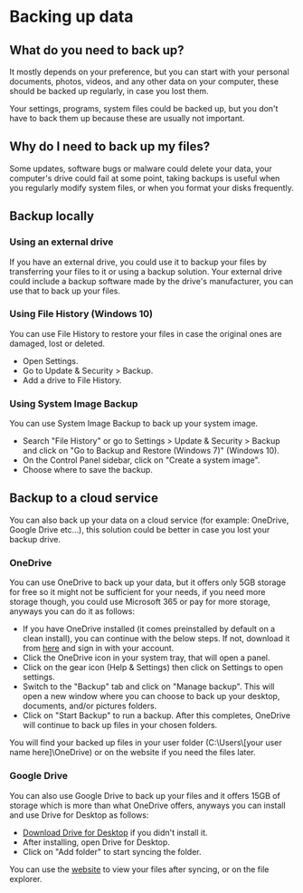 # Backing up data

## What do you need to back up?

It mostly depends on your preference, but you can start with your personal documents, photos, videos, and any other data on your computer, these should be backed up regularly, in case you lost them.

Your settings, programs, system files could be backed up, but you don't have to back them up because these are usually not important.

## Why do I need to back up my files?

Some updates, software bugs or malware could delete your data, your computer's drive could fail at some point, taking backups is useful when you regularly modify system files, or when you format your disks frequently.

## Backup locally

### Using an external drive

If you have an external drive, you could use it to backup your files by transferring your files to it or using a backup solution. Your external drive could include a backup software made by the drive's manufacturer, you can use that to back up your files.

### Using File History (Windows 10)

You can use File History to restore your files in case the original ones are damaged, lost or deleted.

- Open Settings.
- Go to Update & Security > Backup.
- Add a drive to File History.

### Using System Image Backup

You can use System Image Backup to back up your system image.

- Search "File History" or go to Settings > Update & Security > Backup and click on "Go to Backup and Restore (Windows 7)" (Windows 10).
- On the Control Panel sidebar, click on "Create a system image".
- Choose where to save the backup.

## Backup to a cloud service

You can also back up your data on a cloud service (for example: OneDrive, Google Drive etc...), this solution could be better in case you lost your backup drive.

### OneDrive

You can use OneDrive to back up your data, but it offers only 5GB storage for free so it might not be sufficient for your needs, if you need more storage though, you could use Microsoft 365 or pay for more storage, anyways you can do it as follows:

- If you have OneDrive installed (it comes preinstalled by default on a clean install), you can continue with the below steps. If not, download it from [here](https://www.microsoft.com/en-us/microsoft-365/onedrive/download) and sign in with your account.
- Click the OneDrive icon in your system tray, that will open a panel.
- Click on the gear icon (Help & Settings) then click on Settings to open settings.
- Switch to the "Backup" tab and click on "Manage backup". This will open a new window where you can choose to back up your desktop, documents, and/or pictures folders.
- Click on "Start Backup" to run a backup. After this completes, OneDrive will continue to back up files in your chosen folders.

You will find your backed up files in your user folder (C:\Users\\[your user name here]\OneDrive) or on the website if you need the files later.

### Google Drive

You can also use Google Drive to back up your files and it offers 15GB of storage which is more than what OneDrive offers, anyways you can install and use Drive for Desktop as follows:

- [Download Drive for Desktop](https://www.google.com/drive/download/) if you didn't install it.
- After installing, open Drive for Desktop.
- Click on "Add folder" to start syncing the folder.

You can use the [website](https://drive.google.com) to view your files after syncing, or on the file explorer.
